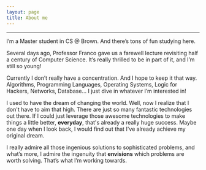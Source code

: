 ```yaml
---
layout: page
title: About me
---
```


***

I’m a Master student in CS @ Brown. And there’s tons of fun studying here.

Several days ago, Professor Franco gave us a farewell lecture revisiting half a century of Computer Science. It’s really thrilled to be in part of it, and I’m still so young!

Currently I don’t really have a concentration. And I hope to keep it that way. Algorithms, Programming Languages, Operating Systems, Logic for Hackers, Networks, Database… I just dive in whatever I’m interested in!

I used to have the dream of changing the world. Well, now I realize that I don't have to aim that high. There are just so many fantastic technologies out there. If I could just leverage those awesome technologies to make things a little better, **everyday**, that's already a really huge success. Maybe one day when I look back, I would find out that I've already achieve my original dream.

I really admire all those ingenious solutions to sophisticated problems, and what’s more, I admire the ingenuity that **envisions** which problems are worth solving. That’s what I’m working towards.

